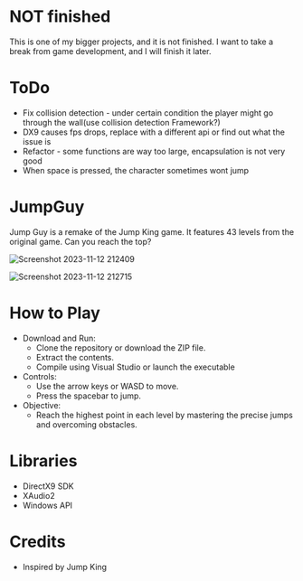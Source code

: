 # NOT finished

This is one of my bigger projects, and it is not finished. I want to take a break from game development, and I will finish it later.

# ToDo

* Fix collision detection - under certain condition the player might go through the wall(use collision detection Framework?)
* DX9 causes fps drops, replace with a different api or find out what the issue is
* Refactor - some functions are way too large, encapsulation is not very good
* When space is pressed, the character sometimes wont jump

# JumpGuy

Jump Guy is a remake of the Jump King game. It features 43 levels from the original game. Can you reach the top?

![Screenshot 2023-11-12 212409](https://github.com/Edveika/JumpGuy/assets/113787144/db32e7f9-2ff3-451c-9cb6-4f0c93df1ce6)

![Screenshot 2023-11-12 212715](https://github.com/Edveika/JumpGuy/assets/113787144/25706be4-04ad-4197-be5c-b7151d05064d)

# How to Play

* Download and Run:
  * Clone the repository or download the ZIP file.
  * Extract the contents.
  * Compile using Visual Studio or launch the executable
* Controls:
  * Use the arrow keys or WASD to move.
  * Press the spacebar to jump.
* Objective:
  * Reach the highest point in each level by mastering the precise jumps and overcoming obstacles.

# Libraries

* DirectX9 SDK
* XAudio2
* Windows API

# Credits

* Inspired by Jump King
